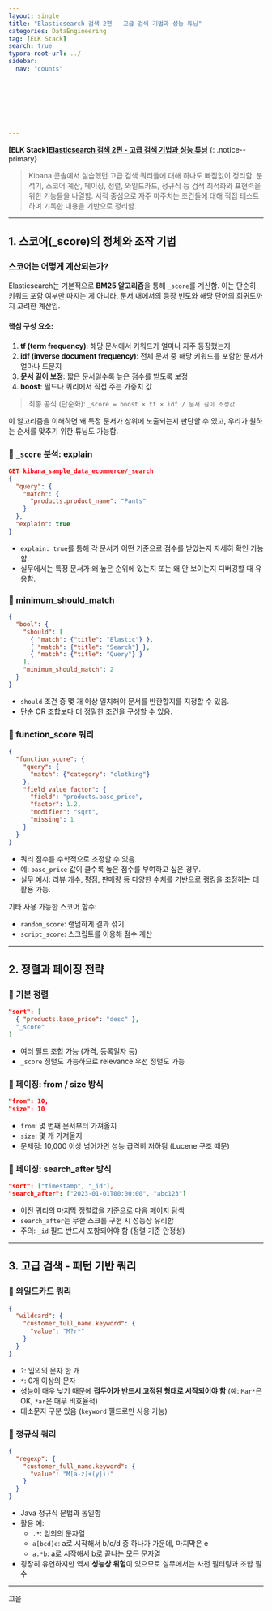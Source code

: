 ```yaml
---
layout: single
title: "Elasticsearch 검색 2편 - 고급 검색 기법과 성능 튜닝"
categories: DataEngineering
tag: [ELK Stack]
search: true
typora-root-url: ../
sidebar:
  nav: "counts"








---
```




**[ELK Stack][Elasticsearch 검색 2편 - 고급 검색 기법과 성능 튜닝](https://park-chanyeong.github.io)**
{: .notice--primary}



> Kibana 콘솔에서 실습했던 고급 검색 쿼리들에 대해 하나도 빠짐없이 정리함. 분석기, 스코어 계산, 페이징, 정렬, 와일드카드, 정규식 등 검색 최적화와 표현력을 위한 기능들을 나열함.
> 서적 중심으로 자주 마주치는 조건들에 대해 직접 테스트하며 기록한 내용을 기반으로 정리함.

------

## 1. 스코어(_score)의 정체와 조작 기법

###  스코어는 어떻게 계산되는가?

Elasticsearch는 기본적으로 **BM25 알고리즘**을 통해 `_score`를 계산함. 이는 단순히 키워드 포함 여부만 따지는 게 아니라, 문서 내에서의 등장 빈도와 해당 단어의 희귀도까지 고려한 계산임.

#### 핵심 구성 요소:

1. **tf (term frequency)**: 해당 문서에서 키워드가 얼마나 자주 등장했는지
2. **idf (inverse document frequency)**: 전체 문서 중 해당 키워드를 포함한 문서가 얼마나 드문지
3. **문서 길이 보정**: 짧은 문서일수록 높은 점수를 받도록 보정
4. **boost**: 필드나 쿼리에서 직접 주는 가중치 값

> 최종 공식 (단순화):
>  `_score = boost × tf × idf / 문서 길이 조정값`

이 알고리즘을 이해하면 왜 특정 문서가 상위에 노출되는지 판단할 수 있고, 우리가 원하는 순서를 맞추기 위한 튜닝도 가능함.

### 🔹 `_score` 분석: explain

```json
GET kibana_sample_data_ecommerce/_search
{
  "query": {
    "match": {
      "products.product_name": "Pants"
    }
  },
  "explain": true
}
```

- `explain: true`를 통해 각 문서가 어떤 기준으로 점수를 받았는지 자세히 확인 가능함.
- 실무에서는 특정 문서가 왜 높은 순위에 있는지 또는 왜 안 보이는지 디버깅할 때 유용함.

### 🔹 minimum_should_match

```json
{
  "bool": {
    "should": [
      { "match": {"title": "Elastic"} },
      { "match": {"title": "Search"} },
      { "match": {"title": "Query"} }
    ],
    "minimum_should_match": 2
  }
}
```

- `should` 조건 중 몇 개 이상 일치해야 문서를 반환할지를 지정할 수 있음.
- 단순 OR 조합보다 더 정밀한 조건을 구성할 수 있음.

### 🔹 function_score 쿼리

```json
{
  "function_score": {
    "query": {
      "match": {"category": "clothing"}
    },
    "field_value_factor": {
      "field": "products.base_price",
      "factor": 1.2,
      "modifier": "sqrt",
      "missing": 1
    }
  }
}
```

- 쿼리 점수를 수학적으로 조정할 수 있음.
- 예: `base_price` 값이 클수록 높은 점수를 부여하고 싶은 경우.
- 실무 예시: 리뷰 개수, 평점, 판매량 등 다양한 수치를 기반으로 랭킹을 조정하는 데 활용 가능.

기타 사용 가능한 스코어 함수:

- `random_score`: 랜덤하게 결과 섞기
- `script_score`: 스크립트를 이용해 점수 계산

------

## 2. 정렬과 페이징 전략

### 🔹 기본 정렬

```json
"sort": [
  { "products.base_price": "desc" },
  "_score"
]
```

- 여러 필드 조합 가능 (가격, 등록일자 등)
- `_score` 정렬도 가능하므로 relevance 우선 정렬도 가능

### 🔹 페이징: from / size 방식

```json
"from": 10,
"size": 10
```

- `from`: 몇 번째 문서부터 가져올지
- `size`: 몇 개 가져올지
- 문제점: 10,000 이상 넘어가면 성능 급격히 저하됨 (Lucene 구조 때문)

### 🔹 페이징: search_after 방식

```json
"sort": ["timestamp", "_id"],
"search_after": ["2023-01-01T00:00:00", "abc123"]
```

- 이전 쿼리의 마지막 정렬값을 기준으로 다음 페이지 탐색
- `search_after`는 무한 스크롤 구현 시 성능상 유리함
- 주의: `_id` 필드 반드시 포함되어야 함 (정렬 기준 안정성)

------

## 3. 고급 검색 - 패턴 기반 쿼리

### 🔹 와일드카드 쿼리

```json
{
  "wildcard": {
    "customer_full_name.keyword": {
      "value": "M?r*"
    }
  }
}
```

- `?`: 임의의 문자 한 개
- `*`: 0개 이상의 문자
- 성능이 매우 낮기 때문에 **접두어가 반드시 고정된 형태로 시작되어야 함** (예: `Mar*`은 OK, `*ar`은 매우 비효율적)
- 대소문자 구분 있음 (`keyword` 필드로만 사용 가능)

### 🔹 정규식 쿼리

```json
{
  "regexp": {
    "customer_full_name.keyword": {
      "value": "M[a-z]+(y|i)"
    }
  }
}
```

- Java 정규식 문법과 동일함
- 활용 예:
  - `.*`: 임의의 문자열
  - `a[bcd]e`: a로 시작해서 b/c/d 중 하나가 가운데, 마지막은 e
  - `a.*b`: a로 시작해서 b로 끝나는 모든 문자열
- 굉장히 유연하지만 역시 **성능상 위험**이 있으므로 실무에서는 사전 필터링과 조합 필수

------

끄읕
